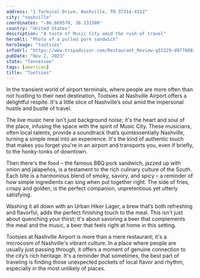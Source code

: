 ```yaml
---
address: "1 Terminal Drive, Nashville, TN 37214-4112"
city: "nashville"
coordinates: "-86.669570, 36.131500"
country: "United States"
description: "A taste of Music City amid the rush of travel"
heroAlt: "Photo of a pulled pork sandwich"
heroImage: "tootsies"
infoUrl: "https://www.tripadvisor.com/Restaurant_Review-g55229-d9776083-Reviews-Tootsies_Orchid_Lounge-Nashville_Davidson_County_Tennessee.html"
pubDate: "Nov 2, 2023"
state: "Tennessee"
tags: [american]
title: "Tootsies"
---
```


In the transient world of airport terminals, where people are more often than not hustling to their next destination, Tootsies at Nashville Airport offers a delightful respite. It's a little slice of Nashville’s soul amid the impersonal hustle and bustle of travel.

The live music here isn't just background noise; it's the heart and soul of the place, infusing the space with the spirit of Music City. These musicians, often local talents, provide a soundtrack that’s quintessentially Nashville, turning a simple meal into an experience. It's the kind of authentic touch that makes you forget you're in an airport and transports you, even if briefly, to the honky-tonks of downtown.

Then there's the food – the famous BBQ pork sandwich, jazzed up with onion and jalapeños, is a testament to the rich culinary culture of the South. Each bite is a harmonious blend of smoky, savory, and spicy – a reminder of how simple ingredients can sing when put together right. The side of fries, crispy and golden, is the perfect companion, unpretentious yet utterly satisfying.

Washing it all down with an Urban Hiker Lager, a brew that’s both refreshing and flavorful, adds the perfect finishing touch to the meal. This isn't just about quenching your thirst; it's about savoring a beer that complements the meal and the music, a beer that feels right at home in this setting.

Tootsies at Nashville Airport is more than a mere restaurant; it's a microcosm of Nashville's vibrant culture. In a place where people are usually just passing through, it offers a moment of genuine connection to the city’s rich heritage. It's a reminder that sometimes, the best part of traveling is finding those unexpected pockets of local flavor and rhythm, especially in the most unlikely of places.
